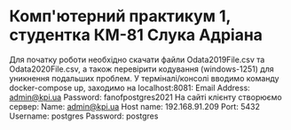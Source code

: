 # Комп'ютерний практикум 1, студентка КМ-81 Слука Адріана
Для початку роботи необхідно скачати файли Odata2019File.csv та Odata2020File.csv, а також перевірити кодування (windows-1251) для уникнення подальших проблем.
У терміналі/консолі вводимо команду docker-compose up, заходимо на localhost:8081:
  Email Address: admin@kpi.ua
  Password: fanofpostgres2021
На сайті клієнту створюємо сервер:
  Name: admin@kpi.ua
  Host name: 192.168.91.209
  Port: 5432
  Username: postgres
  Password: postgres

